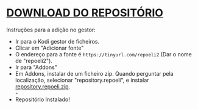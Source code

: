 # <a href="repository.repoeli.zip">DOWNLOAD DO REPOSITÓRIO</a>

Instruções para a adição no gestor:


<p align="left">
  <ul>
    <li>Ir para o Kodi gestor de ficheiros.</li>
    <li>Clicar em "Adicionar fonte"</li>
    <li>O endereço para a fonte é <code>https://tinyurl.com/repoeli2</code> (Dar o nome de "repoeli2").</li>
    <li>Ir para "Addons"</li>
    <li>Em Addons, instalar de um ficheiro zip. Quando perguntar pela localização, selecionar "repository.repoeli", e instalar <a href="repository.repoeli.zip">repository.repoeli.zip</a>.</li>
    -
    <li>Repositório Instalado!</li>
    
</ul>

                                      
                                       

</p>

